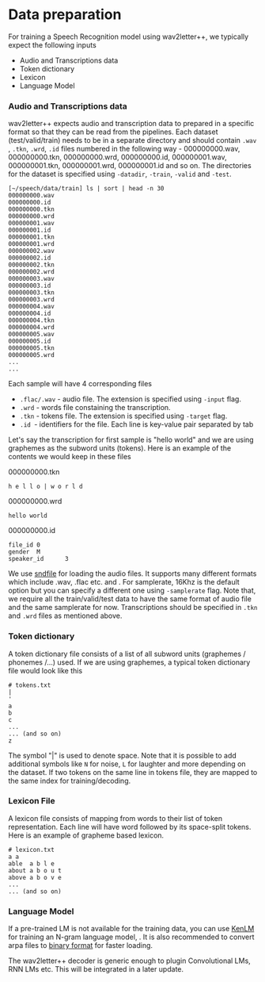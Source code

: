# Data preparation

For training a Speech Recognition model using wav2letter++, we typically expect the following inputs
- Audio and Transcriptions data
- Token dictionary
- Lexicon
- Language Model

### Audio and Transcriptions data

wav2letter++ expects audio and transcription data to prepared in a specific format so that they can be read from the pipelines.
Each dataset (test/valid/train) needs to be in a separate directory and should contain `.wav` , `.tkn`, `.wrd`, `.id` files
numbered in the following way - 000000000.wav, 000000000.tkn,  000000000.wrd,  000000000.id, 000000001.wav, 000000001.tkn,  000000001.wrd,  000000001.id and so on.
The directories for the dataset is specified using `-datadir`, `-train`, `-valid` and `-test`.

```
[~/speech/data/train] ls | sort | head -n 30
000000000.wav
000000000.id
000000000.tkn
000000000.wrd
000000001.wav
000000001.id
000000001.tkn
000000001.wrd
000000002.wav
000000002.id
000000002.tkn
000000002.wrd
000000003.wav
000000003.id
000000003.tkn
000000003.wrd
000000004.wav
000000004.id
000000004.tkn
000000004.wrd
000000005.wav
000000005.id
000000005.tkn
000000005.wrd
...
...
```

Each sample will have 4 corresponding files
- `.flac/.wav` - audio file. The extension is specified using `-input` flag.
- `.wrd` - words file constaining the transcription.
- `.tkn` - tokens file. The extension is specified using `-target` flag.
- `.id `- identifiers for the file. Each line is key-value pair separated by tab

Let's say the transcription for first sample is "hello world" and we are using graphemes as the subword units (tokens).
Here is an example of the contents we would keep in these files

000000000.tkn
```
h e l l o | w o r l d
```

000000000.wrd
```
hello world
```

000000000.id
```
file_id 0
gender  M
speaker_id      3
```

We use [sndfile](https://github.com/erikd/libsndfile/) for loading the audio files.
It supports many different formats which include .wav, .flac etc. and .
For samplerate, 16Khz is the default option but you can specify a different one using `-samplerate` flag.
Note that, we require all the train/valid/test data to have the same format of audio file and the same samplerate for now.
Transcriptions should be specified in `.tkn` and `.wrd` files as mentioned above.

### Token dictionary

A token dictionary file consists of a list of all subword units (graphemes / phonemes /...) used.
If we are using graphemes, a typical token dictionary file would look like this

```
# tokens.txt
|
'
a
b
c
...
... (and so on)
z
```

The symbol "|" is used to denote space.
Note that it is possible to add additional symbols like `N` for noise, `L` for laughter and more depending on the dataset.
If two tokens on the same line in tokens file, they are mapped to the same index for training/decoding.

### Lexicon File

A lexicon file consists of mapping from words to their list of token representation.
Each line will have word followed by its space-split tokens.
Here is an example of grapheme based lexicon.

```
# lexicon.txt
a a
able  a b l e
about a b o u t
above a b o v e
...
... (and so on)

```

### Language Model

If a pre-trained LM is not available for the training data,
you can use [KenLM](https://github.com/kpu/kenlm#estimation) for training an N-gram language model, .
It is also recommended to convert arpa files to [binary format](https://github.com/kpu/kenlm#querying) for faster loading.

The wav2letter++ decoder is generic enough to plugin Convolutional LMs, RNN LMs etc. This will be integrated in a later update.
